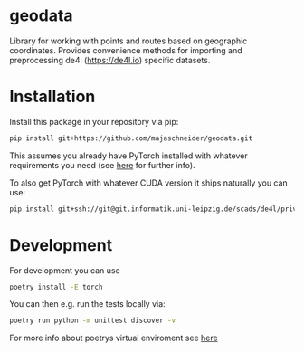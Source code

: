 # geodata

Library for working with points and routes based on geographic coordinates.
Provides convenience methods for importing and preprocessing de4l (https://de4l.io) specific datasets.


# Installation

Install this package in your repository via pip:
```bash
pip install git+https://github.com/majaschneider/geodata.git
```
This assumes you already have PyTorch installed with whatever requirements you need (see [here](https://pytorch.org/get-started/locally/) for further info).

To also get PyTorch with whatever CUDA version it ships naturally you can use:
```bash
pip install git+ssh://git@git.informatik.uni-leipzig.de/scads/de4l/privacy/de4l-geodata.git#egg=de4l_geodata[torch]
```

# Development

For development you can use

``` bash
poetry install -E torch
```

You can then e.g. run the tests locally via:

``` bash
poetry run python -m unittest discover -v
```

For more info about poetrys virtual enviroment see [here](https://python-poetry.org/docs/basic-usage/#activating-the-virtual-environment)

